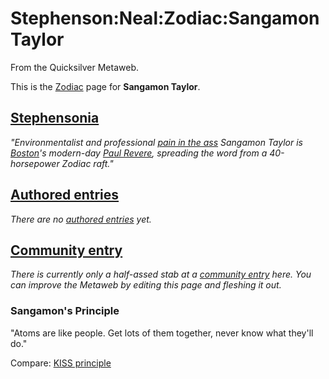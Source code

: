 
# Stephenson:Neal:Zodiac:Sangamon Taylor

From the Quicksilver Metaweb.

This is the [Zodiac](/stephenson-neal-zodiac) page for **Sangamon Taylor**.


## [Stephensonia](/stephensonia)


*"Environmentalist and professional [pain in the ass](/stephenson-neal-quicksilver-463-l-emmerdeur-jeremy-bornstein) Sangamon Taylor is [Boston](/boston)'s modern-day [Paul Revere](/paul-revere), spreading the word from a 40-horsepower Zodiac raft."*

## [Authored entries](/metaweb-authored-entry)


*There are no [authored entries](/metaweb-authored-entry) yet.*

## [Community entry](/metaweb-community-entry)


*There is currently only a half-assed stab at a [community entry](/metaweb-community-entry) here. You can improve the Metaweb by editing this page and fleshing it out.*

### Sangamon's Principle


"Atoms are like people. Get lots of them together, never know what they'll do."

Compare: [KISS principle](/http-en-wikipedia-org-wiki-kiss-principle)
